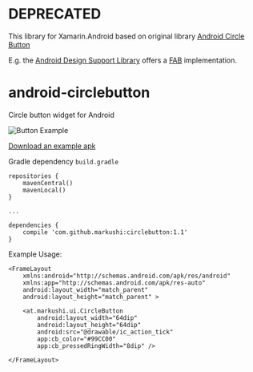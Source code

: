 DEPRECATED
====================
This library for Xamarin.Android based on original library [Android Circle Button](https://github.com/markushi/android-circlebutton/blob/master/README.md)


E.g. the [Android Design Support Library](http://developer.android.com/tools/support-library/index.html) offers a [FAB](http://developer.android.com/reference/android/support/design/widget/FloatingActionButton.html) implementation.

android-circlebutton
====================

Circle button widget for Android

![Button Example](example/example.gif)

[Download an example apk](example/example.apk)

Gradle dependency  ```build.gradle```

```
repositories {
    mavenCentral()
    mavenLocal()
}

...

dependencies {
    compile 'com.github.markushi:circlebutton:1.1'
}
```

Example Usage:
```
<FrameLayout
	xmlns:android="http://schemas.android.com/apk/res/android"
	xmlns:app="http://schemas.android.com/apk/res-auto"
	android:layout_width="match_parent"
	android:layout_height="match_parent" >

	<at.markushi.ui.CircleButton
		android:layout_width="64dip"
		android:layout_height="64dip"
		android:src="@drawable/ic_action_tick"
		app:cb_color="#99CC00"
		app:cb_pressedRingWidth="8dip" />

</FrameLayout>
```
